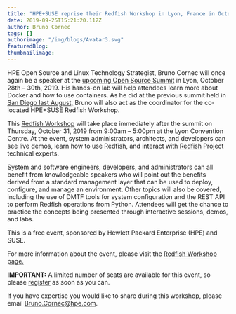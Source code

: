 ```yaml
---
title: "HPE+SUSE reprise their Redfish Workshop in Lyon, France in October"
date: 2019-09-25T15:21:20.112Z
author: Bruno Cornec 
tags: []
authorimage: "/img/blogs/Avatar3.svg"
featuredBlog:
thumbnailimage:
---
```

HPE Open Source and Linux Technology Strategist, Bruno Cornec will once again be a speaker at the [upcoming Open Source Summit](https://events.linuxfoundation.org/events/open-source-summit-europe-2019/) in Lyon, October 28th – 30th, 2019. His hands-on lab will help attendees learn more about Docker and how to use containers. As he did at the previous summit held in [San Diego last August,](https://developer.hpe.com/blog/redfish-workshop-at-the-open-source-summit-na-2019) Bruno will also act as the coordinator for the co-located HPE+SUSE Redfish Workshop.

This [Redfish Workshop](http://trac.project-builder.org/wiki/RedfishWSEurope2019) will take place immediately after the summit on Thursday, October 31, 2019 from 9:00am – 5:00pm at the Lyon Convention Centre. At the event, system administrators, architects, and developers can see live demos, learn how to use Redfish, and interact with [Redfish](https://en.wikipedia.org/wiki/Redfish_(specification)) Project technical experts. 

System and software engineers, developers, and administrators can all benefit from knowledgeable speakers who will point out the benefits derived from a standard management layer that can be used to deploy, configure, and manage an environment. Other topics will also be covered, including the use of DMTF tools for system configuration and the REST API to perform Redfish operations from Python. Attendees will get the chance to practice the concepts being presented through interactive sessions, demos, and labs.

This is a free event, sponsored by Hewlett Packard Enterprise (HPE) and SUSE.

For more information about the event, please visit the [Redfish Workshop page.](http://trac.project-builder.org/wiki/RedfishWSEurope2019)

__IMPORTANT:__ A limited number of seats are available for this event, so please [register](https://framaforms.org/redfish-workshop-oss-europe-2019-registration-form-1567095132) as soon as you can.

If you have expertise you would like to share during this workshop, please email <Bruno.Cornec@hpe.com>.

